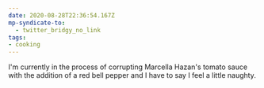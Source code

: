 ```yaml
---
date: 2020-08-28T22:36:54.167Z
mp-syndicate-to:
  - twitter_bridgy_no_link
tags:
- cooking
---
```


I'm currently in the process of corrupting Marcella Hazan's tomato sauce with the addition of a red bell pepper and I have to say I feel a little naughty. 
